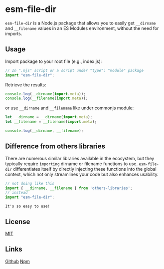 # esm-file-dir

`esm-file-dir` is a Node.js package that allows you to easily get `__dirname` and `__filename` values in an ES Modules environment, without the need for imports.

## Usage

Import package to your root file (e.g., index.js):

```js
// In ".mjs" script or a script under "type": "module" package
import "esm-file-dir";
```

Retrieve the results:

```js
console.log(__dirname(import.meta));
console.log(__filename(import.meta));
```

or use `__dirname` and `__filename` like under commonjs module:

```js
let __dirname = __dirname(import.meta);
let __filename = __filename(import.meta);

console.log(__dirname, __filename);
```

## Difference from others libraries

There are numerous similar libraries available in the ecosystem, but they typically require `importing` dirname or filename functions to use. `esm-file-dir` differentiates itself by directly injecting these functions into the global context, which not only streamlines your code but also enhances usability.

```js
// not doing like this
import { __dirname, __filename } from 'others-libraries';
// instead
import "esm-file-dir";
```

`It's so easy to use!`

## License

[MIT](./LICENSE)

## Links

[Github](https://github.com/Dalufishe/esm-file-dir)
[Npm](https://www.npmjs.com/package/esm-file-dir)